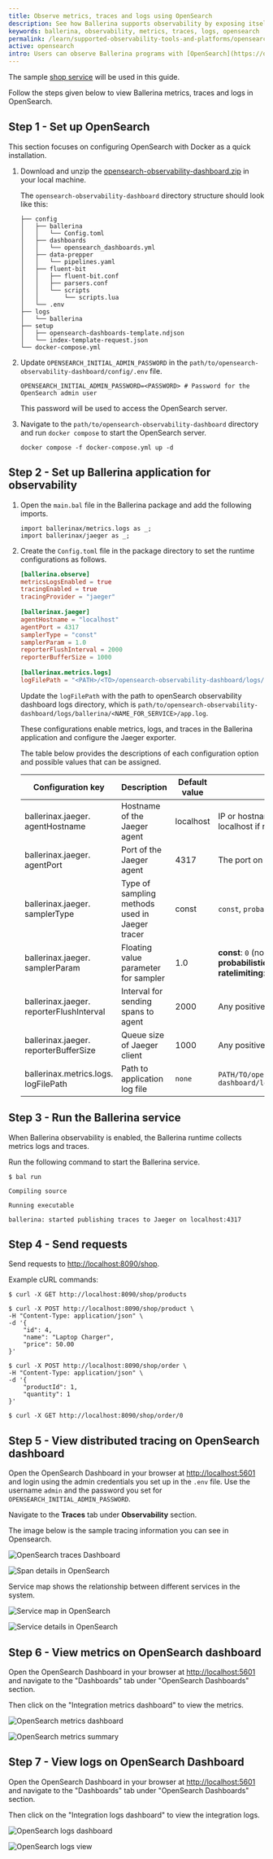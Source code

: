 ```yaml
---
title: Observe metrics, traces and logs using OpenSearch
description: See how Ballerina supports observability by exposing itself via metrics, traces and logs to OpenSearch.
keywords: ballerina, observability, metrics, traces, logs, opensearch
permalink: /learn/supported-observability-tools-and-platforms/opensearch/
active: opensearch
intro: Users can observe Ballerina programs with [OpenSearch](https://opensearch.org/), which is a community-driven, Apache 2.0-licensed open source search and analytics suite that makes it easy to ingest, search, visualize, and analyze data. It provides a highly scalable system for providing fast access and response to large volumes of data with an integrated visualization tool, OpenSearch Dashboards, that makes it easy for users to explore their data.
---
```


The sample [shop service](/learn/overview-of-ballerina-observability/#example-observe-a-ballerina-service) will be used in this guide.

Follow the steps given below to view Ballerina metrics, traces and logs in OpenSearch.

## Step 1 - Set up OpenSearch

This section focuses on configuring OpenSearch with Docker as a quick installation.

1. Download and unzip the [opensearch-observability-dashboard.zip](https://github.com/ballerina-platform/module-ballerina-observe/releases/download/v1.0.0-opensearch-dashboard/opensearch-observability-dashboard.zip) in your local machine.
   
   The `opensearch-observability-dashboard` directory structure should look like this:

   ```
   ├── config
   │   ├── ballerina
   │   │   └── Config.toml
   │   ├── dashboards
   │   │   └── opensearch_dashboards.yml
   │   ├── data-prepper
   │   │   └── pipelines.yaml
   │   ├── fluent-bit
   │   │   ├── fluent-bit.conf
   │   │   ├── parsers.conf
   │   │   └── scripts
   │   │       └── scripts.lua
   │   └── .env
   ├── logs
   │   └── ballerina
   ├── setup
   │   ├── opensearch-dashboards-template.ndjson
   │   └── index-template-request.json
   └── docker-compose.yml
   ```

2. Update `OPENSEARCH_INITIAL_ADMIN_PASSWORD` in the `path/to/opensearch-observability-dashboard/config/.env` file.
   ```env
   OPENSEARCH_INITIAL_ADMIN_PASSWORD=<PASSWORD> # Password for the OpenSearch admin user
   ```
    
   This password will be used to access the OpenSearch server.

3. Navigate to the `path/to/opensearch-observability-dashboard` directory and run `docker compose` to start the OpenSearch server.
   ``` 
   docker compose -f docker-compose.yml up -d
   ```

## Step 2 - Set up Ballerina application for observability

1. Open the `main.bal` file in the Ballerina package and add the following imports.

   ```ballerina
   import ballerinax/metrics.logs as _;
   import ballerinax/jaeger as _;
   ```
   
2. Create the `Config.toml` file in the package directory to set the runtime configurations as follows.

   ```toml
   [ballerina.observe]
   metricsLogsEnabled = true
   tracingEnabled = true
   tracingProvider = "jaeger"
    
   [ballerinax.jaeger]
   agentHostname = "localhost"
   agentPort = 4317
   samplerType = "const"
   samplerParam = 1.0
   reporterFlushInterval = 2000
   reporterBufferSize = 1000
    
   [ballerinax.metrics.logs]
   logFilePath = "<PATH>/<TO>/opensearch-observability-dashboard/logs/ballerina/<NAME_FOR_SERVICE>/app.log"
   ```
       
   Update the `logFilePath` with the path to openSearch observability dashboard logs directory, 
   which is `path/to/opensearch-observability-dashboard/logs/ballerina/<NAME_FOR_SERVICE>/app.log`.

   These configurations enable metrics, logs, and traces in the Ballerina application and configure the Jaeger exporter.

   The table below provides the descriptions of each configuration option and possible values that can be assigned.

   | Configuration key | Description | Default value | Possible values |
   |---|---|---|---|
   | ballerinax.jaeger. agentHostname | Hostname of the Jaeger agent | localhost | IP or hostname of the Jaeger agent. Can be localhost if running on same node as Ballerina. |
   | ballerinax.jaeger. agentPort | Port of the Jaeger agent | 4317 | The port on which the Jaeger agent is listening. |
   | ballerinax.jaeger. samplerType | Type of sampling methods used in Jaeger tracer | const | `const`, `probabilistic`, or `ratelimiting` |
   | ballerinax.jaeger. samplerParam | Floating value parameter for sampler | 1.0 | **const**: `0` (no sampling) or `1` (sample all)<br>**probabilistic**: `0.0` to `1.0`<br>**ratelimiting**: positive integer (rate/sec) |
   | ballerinax.jaeger. reporterFlushInterval | Interval for sending spans to agent | 2000 | Any positive integer value |
   | ballerinax.jaeger. reporterBufferSize | Queue size of Jaeger client | 1000 | Any positive integer value |
   | ballerinax.metrics.logs. logFilePath | Path to application log file | `none` | `PATH/TO/opensearch-observability-dashboard/logs/ballerina/<SERVICE_NAME>/app.log` |

## Step 3 - Run the Ballerina service

When Ballerina observability is enabled, the Ballerina runtime collects metrics logs and traces.

Run the following command to start the Ballerina service.

```
$ bal run

Compiling source

Running executable

ballerina: started publishing traces to Jaeger on localhost:4317
```

## Step 4 - Send requests
Send requests to <http://localhost:8090/shop>.

Example cURL commands:

```
$ curl -X GET http://localhost:8090/shop/products
```
```
$ curl -X POST http://localhost:8090/shop/product \
-H "Content-Type: application/json" \
-d '{
    "id": 4, 
    "name": "Laptop Charger", 
    "price": 50.00
}'
```
```
$ curl -X POST http://localhost:8090/shop/order \
-H "Content-Type: application/json" \
-d '{
    "productId": 1, 
    "quantity": 1
}'
```
```
$ curl -X GET http://localhost:8090/shop/order/0
```

## Step 5 - View distributed tracing on OpenSearch dashboard

Open the OpenSearch Dashboard in your browser at <http://localhost:5601> and login using the admin credentials you set up in the `.env` file.
Use the username `admin` and the password you set for `OPENSEARCH_INITIAL_ADMIN_PASSWORD`.

Navigate to the **Traces** tab under **Observability** section.

The image below is the sample tracing information you can see in Opensearch.

![OpenSearch traces Dashboard](/learn/images/opensearch-traces-dashboard.png "OpenSearch traces Dashboard")

![Span details in OpenSearch](/learn/images/span-details-opensearch.png "Span details in OpenSearch") 

Service map shows the relationship between different services in the system.

![Service map in OpenSearch](/learn/images/service-map-opensearch.png "Service map in OpenSearch")

![Service details in OpenSearch](/learn/images/service-details-opensearch.png "Service details in OpenSearch")

## Step 6 - View metrics on OpenSearch dashboard

Open the OpenSearch Dashboard in your browser at <http://localhost:5601> and navigate to the "Dashboards" tab under "OpenSearch Dashboards" section.

Then click on the "Integration metrics dashboard" to view the metrics.

![OpenSearch metrics dashboard](/learn/images/opensearch-metrics-dashboard-overall.png "OpenSearch metrics dashboard")

![OpenSearch metrics summary](/learn/images/opensearch-metrics-dashboard-summary.png "OpenSearch metrics summary")

## Step 7 - View logs on OpenSearch Dashboard

Open the OpenSearch Dashboard in your browser at <http://localhost:5601> and navigate to the "Dashboards" tab under "OpenSearch Dashboards" section.

Then click on the "Integration logs dashboard" to view the integration logs.

![OpenSearch logs dashboard](/learn/images/opensearch-logs-dashboard-overall.png "OpenSearch logs dashboard")

![OpenSearch logs view](/learn/images/opensearch-logs-dashboard-logs-view.png "OpenSearch logs view")
